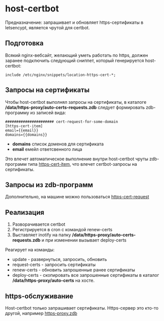 # host-certbot

Предназначение: запрашивает и обновляет https-сертификаты в letsencypt, является чрутой для certbot.

## Подготовка
Всякий nginx-вебсайт, желающий уметь работать по https, должен заранее подключить следующий сниппет, который генерируется host-certbot:
```
include /etc/nginx/snippets/location-https-cert-*;
```

## Запросы на сертификаты

Чтобы host-certbot выполнял запросы на сертификаты, в каталоге **/data/https-proxy/auto-certs-requests.zdb**
следует формировать zdb-программу из записей вида:
```
###################### cert-request-for-some-domain
[https-cert-item]
email={{email}}
domains={{domains}}
```
* **domains** список доменов для сертификата
* **email** емейл ответсвенного лица

Это влечет автоматическое выполнение внутри host-certbot чруты zdb-программ типа [https-cert-item](../https-cert-item.zdb),
что влечет certbot-запросы на сертификаты.

## Запросы из zdb-программ

Дополнительно, на машине можно пользоваться [https-cert-request](../https-cert-request.zdb)

## Реализация

1. Разворачивается certbot
2. Регистрируется в cron с командой renew-certs
3. Выставляет inotify на папку **/data/https-proxy/auto-certs-requests.zdb** и при изменении вызывает deploy-certs

Реагирует на команды:
* update - развернуться, запросить, обновить
* request-certs - запросить сертификаты
* renew-certs - обновить запрошенные ранее сертификаты
* deploy-certs - скопировать все запрошенные сертификаты в каталог  **/data/https-proxy/auto-certs** на хосте.

## https-обслуживание

Host-certbot только запрашивает сертификаты. Https-сервер это кто-то другой, например [https-proxy.zdb](../https-proxy.zdb)

